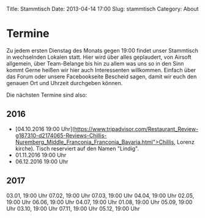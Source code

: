 Title: Stammtisch
Date: 2013-04-14 17:00 
Slug: stammtisch
Category: About

# Termine

Zu jedem ersten Dienstag des Monats gegen 19:00 findet unser Stammtisch in wechselnden Lokalen statt. Hier wird über alles geplaudert, von Airsoft allgemein, über Team-Belange bis hin zu allem was uns so in den Sinn kommt 
Gerne heißen wir hier auch Interessenten willkommen. Einfach über das Forum oder unsere Facebookseite Bescheid sagen, damit wir euch den genauen Ort und Uhrzeit durchgeben können.

Die nächsten Termine sind also:

## 2016

* [04.10.2016 19:00 Uhr](https://www.tripadvisor.com/Restaurant_Review-g187310-d2174065-Reviews-Chillis-Nuremberg_Middle_Franconia_Franconia_Bavaria.html">Chillis, Lorenz\
kirche). Tisch reserviert auf den Namen "Lindig".
* 01.11.2016 19:00 Uhr
* 06.12.2016 19:00 Uhr

## 2017

03.01, 19:00 Uhr
07.02, 19:00 Uhr
07.03, 19:00 Uhr
04.04, 19:00 Uhr
02.05, 19:00 Uhr
06.06, 19:00 Uhr
04.07, 19:00 Uhr
01.08, 19:00 Uhr
05.09, 19:00 Uhr
03.10, 19:00 Uhr
07.11, 19:00 Uhr
05.12, 19:00 Uhr
